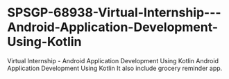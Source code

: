 # SPSGP-68938-Virtual-Internship---Android-Application-Development-Using-Kotlin
Virtual Internship - Android Application Development Using Kotlin
Android Application Development Using Kotlin
It also include grocery reminder app. 
